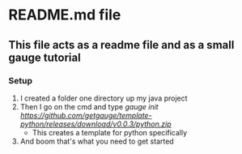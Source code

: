 # README.md file

## This file acts as a readme file and as a small gauge tutorial






### Setup
1. I created a folder one directory up my java project
2. Then I go on the cmd and type *gauge init https://github.com/getgauge/template-python/releases/download/v0.0.3/python.zip*
    * This creates a template for python specifically
3. And boom that's what you need to get started